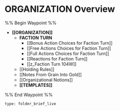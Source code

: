 # ORGANIZATION Overview
%% Begin Waypoint %%
- **[[ORGANIZATION]]**
	- **FACTION TURN**
		- [[Bonus Action Choices for Faction Turn]]
		- [[Free Actions Choices for Faction Turn]]
		- [[Full Actions Choices for Faction Turn]]
		- [[Reactions for Faction Turn]]
		- [[z_Faction Turn 104W]]
	- [[Holding Rules]]
	- [[Notes From Grain Into Gold]]
	- [[Organizational Notions]]
	- **[[TEMPLATES]]**

%% End Waypoint %%

```ccard
type: folder_brief_live
```
 
